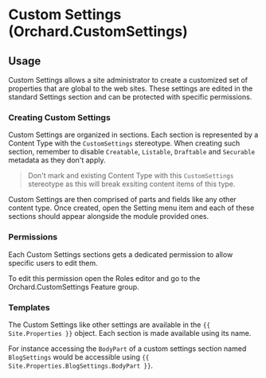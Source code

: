 # Custom Settings (Orchard.CustomSettings)

## Usage

Custom Settings allows a site administrator to create a customized set of properties that are global to the web sites. These settings are 
edited in the standard Settings section and can be protected with specific permissions.

### Creating Custom Settings

Custom Settings are organized in sections. Each section is represented by a Content Type with the `CustomSettings` stereotype.
When creating such section, remember to disable `Creatable`, `Listable`, `Draftable` and `Securable` metadata as they don't apply.

> Don't mark and existing Content Type with this `CustomSettings` stereotype as this will break exsiting content items of this type.

Custom Settings are then comprised of parts and fields like any other content type. Once created, open the Setting menu item and each
of these sections should appear alongside the module provided ones.

### Permissions

Each Custom Settings sections gets a dedicated permission to allow specific users to edit them.

To edit this permission open the Roles editor and go to the Orchard.CustomSettings Feature group.

### Templates

The Custom Settings like other settings are available in the `{{ Site.Properties }}` object. Each section is made available
using its name. 

For instance accessing the `BodyPart` of a custom settings section named `BlogSettings` would be accessible using `{{ Site.Properties.BlogSettings.BodyPart }}`.
